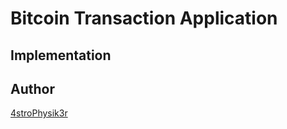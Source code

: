 # Bitcoin Transaction Application

## Implementation


## Author

[4stroPhysik3r](https://github.com/4stroPhysik3r)